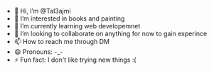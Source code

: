- 👋 Hi, I’m @Tal3ajmi
- 👀 I’m interested in books and painting
- 🌱 I’m currently learning web developemnet
- 💞️ I’m looking to collaborate on anything for now to gain experince
- 📫 How to reach me through DM
- 😄 Pronouns: -_-
- ⚡ Fun fact: I don't like trying new things :(

<!---
Tal3ajmi/Tal3ajmi is a ✨ special ✨ repository because its `README.md` (this file) appears on your GitHub profile.
You can click the Preview link to take a look at your changes.
--->
